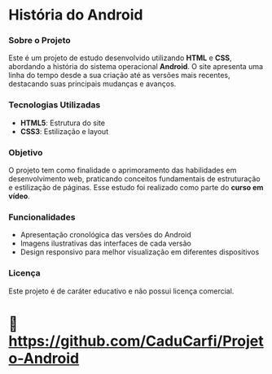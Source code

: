 # História do Android

### Sobre o Projeto

Este é um projeto de estudo desenvolvido utilizando **HTML** e **CSS**, abordando a história do sistema operacional **Android**. O site apresenta uma linha do tempo desde a sua criação até as versões mais recentes, destacando suas principais mudanças e avanços.

### Tecnologias Utilizadas
- **HTML5**: Estrutura do site
- **CSS3**: Estilização e layout

### Objetivo
O projeto tem como finalidade o aprimoramento das habilidades em desenvolvimento web, praticando conceitos fundamentais de estruturação e estilização de páginas. Esse estudo foi realizado como parte do **curso em vídeo**.

### Funcionalidades
- Apresentação cronológica das versões do Android
- Imagens ilustrativas das interfaces de cada versão
- Design responsivo para melhor visualização em diferentes dispositivos

### Licença
Este projeto é de caráter educativo e não possui licença comercial.

# 🔗 https://github.com/CaduCarfi/Projeto-Android
